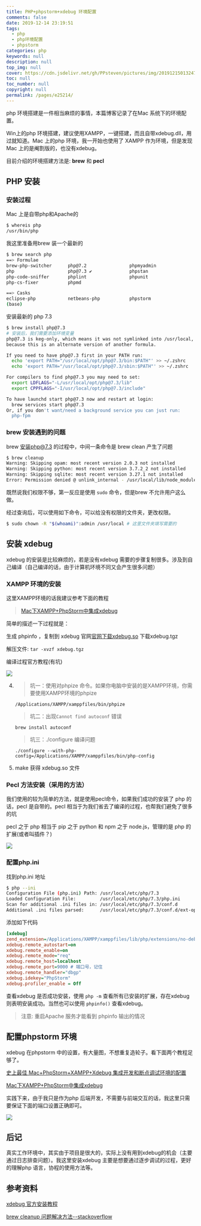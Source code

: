 ```yaml
---
title: PHP+phpstorm+xdebug 环境配置
comments: false
date: 2019-12-14 23:19:51
tags: 
  - php
  - php环境配置
  - phpstorm
categories: php
keywords: null
description: null
top_img: null
cover: https://cdn.jsdelivr.net/gh/PPsteven/pictures/img/20191215013247.png
toc: null
toc_number: null
copyright: null
permalink: /pages/e25214/
---
```


php 环境搭建是一件相当麻烦的事情，本篇博客记录了在Mac 系统下的环境配置。

Win上的php 环境搭建，建议使用XAMPP，一键搭建，而且自带xdebug.dll，用过就知道。Mac 上的php 环境，我一开始也使用了 XAMPP 作为环境，但是发现Mac 上的是阉割版的，也没有xdebug。

目前介绍的环境搭建方法是: **brew** 和 **pecl** 

<!--more-->

## PHP 安装

### 安装过程

Mac 上是自带php和Apache的

```bash
$ whereis php
/usr/bin/php
```

我这里准备用brew 装一个最新的

```bash
$ brew search php
==> Formulae
brew-php-switcher      php@7.2                phpmyadmin
php                    php@7.3 ✔              phpstan
php-code-sniffer       phplint                phpunit
php-cs-fixer           phpmd

==> Casks
eclipse-php            netbeans-php           phpstorm
(base)
```

安装最新的 php 7.3

```bash
$ brew install php@7.3
# 安装后，我们需要添加环境变量
php@7.3 is keg-only, which means it was not symlinked into /usr/local,
because this is an alternate version of another formula.

If you need to have php@7.3 first in your PATH run:
  echo 'export PATH="/usr/local/opt/php@7.3/bin:$PATH"' >> ~/.zshrc
  echo 'export PATH="/usr/local/opt/php@7.3/sbin:$PATH"' >> ~/.zshrc

For compilers to find php@7.3 you may need to set:
  export LDFLAGS="-L/usr/local/opt/php@7.3/lib"
  export CPPFLAGS="-I/usr/local/opt/php@7.3/include"

To have launchd start php@7.3 now and restart at login:
  brew services start php@7.3
Or, if you don't want/need a background service you can just run:
  php-fpm
```

### brew 安装遇到的问题

brew 安装php@7.3 的过程中，中间一条命令是 brew clean 产生了问题

```bash
$ brew cleanup
Warning: Skipping opam: most recent version 2.0.3 not installed
Warning: Skipping python: most recent version 3.7.2_2 not installed
Warning: Skipping sqlite: most recent version 3.27.1 not installed
Error: Permission denied @ unlink_internal - /usr/local/lib/node_modules/@angular/cli/node_modules/.bin/in-install
```

既然说我们权限不够，第一反应是使用 `sudo` 命令，但是brew 不允许用户这么做。

经过查询后，可以使用如下命令，可以给没有权限的文件夹，更改权限。

```bash
$ sudo chown -R "$(whoami)":admin /usr/local # 这里文件夹填写需要的
```

## 安装 xdebug

xdebug 的安装是比较麻烦的，若是没有xdebug 需要的步骤复制很多。涉及到自己编译（自己编译的话，由于计算机环境不同又会产生很多问题）

### XAMPP 环境的安装

这里XAMPP环境的话我建议参考下面的教程

> [Mac下XAMPP+PhpStorm中集成xdebug](https://www.jianshu.com/p/d60ad942aa88)

简单的描述一下过程就是：

生成 phpinfo ，复制到 xdebug 官网[官网下载xdebug.so](https://link.jianshu.com/?t=https://xdebug.org/wizard.php) 下载xdebug.tgz

解压文件: `tar -xvzf xdebug.tgz`

编译过程官方教程(有坑)

![](https://cdn.jsdelivr.net/gh/PPsteven/pictures/img/20191215000634.png)

4. > 坑一：使用对phpize 命令。如果你电脑中安装的是XAMPP环境，你需要使用XAMPP环境的phpize

   `/Applications/XAMPP/xamppfiles/bin/phpize`

   > 坑二：出现`Cannot find autoconf` 错误 
   
   `brew install autoconf`

   > 坑三：./configure 编译问题
   
   `./configure --with-php-config=/Applications/XAMPP/xamppfiles/bin/php-config`
   
5. make 获得 xdebug.so 文件

### Pecl 方法安装（采用的方法）

我们使用的较为简单的方法，就是使用pecl命令，如果我们成功的安装了 php 的话，pecl 是自带的。pecl 相当于为我们省去了编译的过程，也帮我们避免了很多的坑

pecl 之于 php 相当于 pip 之于 python 和 npm 之于 node.js，管理的是 php 的扩展(或者叫插件？)

![](https://cdn.jsdelivr.net/gh/PPsteven/pictures/img/20191215001759.png)

### 配置php.ini

找到php.ini 地址

```bash
$ php --ini
Configuration File (php.ini) Path: /usr/local/etc/php/7.3
Loaded Configuration File:         /usr/local/etc/php/7.3/php.ini
Scan for additional .ini files in: /usr/local/etc/php/7.3/conf.d
Additional .ini files parsed:      /usr/local/etc/php/7.3/conf.d/ext-opcache.ini
```

添加如下代码

```ini
[xdebug]
zend_extension=/Applications/XAMPP/xamppfiles/lib/php/extensions/no-debug-non-zts-20160303/xdebug.so # xdebug 存放路径
xdebug.remote_autostart=on
xdebug.remote_enable=on
xdebug.remote_mode="req"
xdebug.remote_host=localhost
xdebug.remote_port=9000 # 端口号，记住
xdebug.remote_handler="dbgp"
xdebug.idekey="PhpStorm"
xdebug.profiler_enable = Off
```

查看xdebug 是否成功安装，使用 `php -m`  查看所有已安装的扩展，存在xdebug 则表明安装成功。当然也可以使用 `phpinfo()` 查看xdebug。

> 注意: 重启Apache 服务才能看到 phpinfo 输出的情况

## 配置phpstorm 环境

xdebug 在phpstorm 中的设置，有大量图，不想重复造轮子。看下面两个教程足够了。

[史上最佳 Mac+PhpStorm+XAMPP+Xdebug 集成开发和断点调试环境的配置](https://blog.csdn.net/u012338816/article/details/52243785)

[Mac下XAMPP+PhpStorm中集成xdebug](https://www.jianshu.com/p/d60ad942aa88)

实践下来，由于我只是作为php 后端开发，不需要与前端交互的话，我这里只需要保证下面的端口设置正确即可。

![](https://cdn.jsdelivr.net/gh/PPsteven/pictures/img/20191215013247.png)



## 后记

真实工作环境中，其实由于项目是很大的，实际上没有用到xdebug的机会（主要通过日志排查问题）。我这里安装xdebug 主要是想要通过逐步调试的过程，更好的理解php 语言，协程的使用方法等。

## 参考资料

[xdebug 官方安装教程](https://xdebug.org/docs/install#1)

[brew cleanup 问题解决方法--stackoverflow](https://stackoverflow.com/questions/54682876/brew-cleanup-error-permission-denied-unlink-internal) 